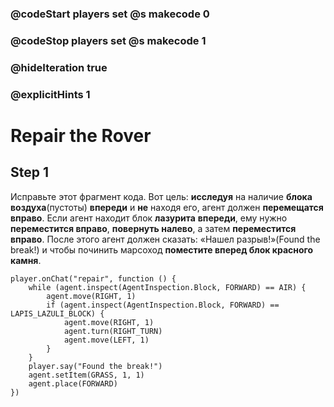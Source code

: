 ### @codeStart players set @s makecode 0
### @codeStop players set @s makecode 1

### @hideIteration true 
### @explicitHints 1


# Repair the Rover 

## Step 1
Исправьте этот фрагмент кода. Вот цель: **исследуя** на наличие **блока воздуха**(пустоты) **впереди** и **не** находя его, агент должен **перемещатся вправо**. Если агент находит блок **лазурита** **впереди**, ему нужно **переместится вправо**, **повернуть налево**, а затем **переместится вправо**. После этого агент должен сказать: «Нашел разрыв!»(Found the break!) и чтобы починить марсоход **поместите вперед блок красного камня**.


```template
player.onChat("repair", function () {
    while (agent.inspect(AgentInspection.Block, FORWARD) == AIR) {
        agent.move(RIGHT, 1)
        if (agent.inspect(AgentInspection.Block, FORWARD) == LAPIS_LAZULI_BLOCK) {
            agent.move(RIGHT, 1)
            agent.turn(RIGHT_TURN)
            agent.move(LEFT, 1)
        }
    }
    player.say("Found the break!")
    agent.setItem(GRASS, 1, 1)
    agent.place(FORWARD)
})
```
